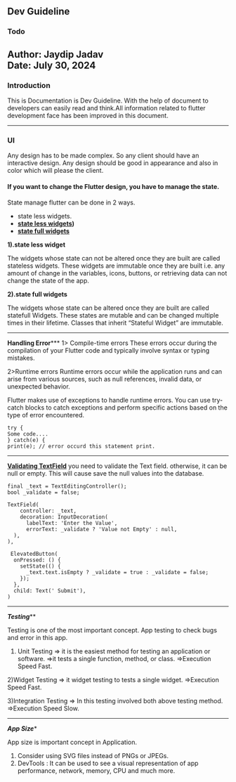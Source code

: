 ## Dev Guideline

### Todo
**Author**: Jaydip Jadav  
**Date**: July 30, 2024
---

### Introduction
This is Documentation is Dev Guideline. With the help of document to developers can easily read and think.All information related to flutter development face has been improved in this document.

---

### UI
Any design has to be made complex.  So any client should have an interactive design.
Any design should be good in appearance and also in color which will please the client.  
 
#### If you want to change the Flutter design, you have to manage the state.

State manage flutter can be done in 2 ways.
* state less widgets.
* ****[state less widgets](https://api.flutter.dev/flutter/widgets/StatelessWidget-class.html))****
* ****[state full widgets](https://api.flutter.dev/flutter/widgets/StatefulWidget-class.html)****

  
**1).state less widget**

The widgets whose state can not be altered once they are built are called stateless widgets. These widgets are immutable once they are built i.e. any amount of change in the variables, icons, buttons, or retrieving data can not change the state of the app.

**2).state full widgets**

The widgets whose state can be altered once they are built are called statefull Widgets. These states are mutable and can be changed multiple times in their lifetime. Classes that inherit “Stateful Widget” are immutable.

---

******Handling Error*********
1> Compile-time errors
These errors occur during the compilation of your Flutter code and typically involve syntax or typing mistakes.

2>Runtime errors
Runtime errors occur while the application runs and can arise from various sources, such as null references, invalid data, or unexpected behavior.

Flutter makes use of exceptions to handle runtime errors. You can use try-catch blocks to catch exceptions and perform specific actions based on the type of error encountered.

```
try {
Some code....
} catch(e) {
print(e); // error occurd this statement print.
```
---

****[Validating TextField](https://docs.flutter.dev/cookbook/forms/validation)****
you need to validate the Text field. otherwise, it can be null or empty. This will cause save the null values into the database.

```
final _text = TextEditingController();
bool _validate = false;

TextField(
    controller: _text,
    decoration: InputDecoration(
      labelText: 'Enter the Value',
      errorText: _validate ? 'Value not Empty' : null,
  ),
),

 ElevatedButton(
  onPressed: () {
    setState(() {
      _text.text.isEmpty ? _validate = true : _validate = false;
    });
  },
  child: Text(' Submit'),
)  
```
---

*****Testing*******

Testing is one of the most important concept. App testing to check bugs and error in this app.
1) Unit Testing
=> it is the easiest method for testing an application or software.
=>it tests a single function, method, or class.
=>Execution Speed Fast.

2)Widget Testing
=> it widget testing to tests  a single widget.
=>Execution Speed Fast.

3)Integration Testing
=> In this testing involved both above testing method.
=>Execution Speed Slow. 

---

***App Size****

App size is important concept in Application.
1) Consider using SVG files instead of PNGs or JPEGs.
2) DevTools : It can be used to see a visual representation of app performance, network, memory, CPU and much more.
